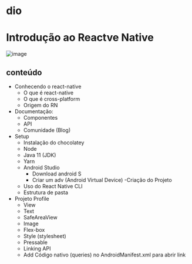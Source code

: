 # dio
# Introdução ao Reactve Native

![image](https://user-images.githubusercontent.com/101333663/174051268-5fc9cc23-47a6-48b2-87fe-82cc7e9cf2d3.png)

## conteúdo
- Conhecendo o react-native
  - O que é react-native
  - O que é cross-platform
  - Origem do RN
- Documentação:
  - Componentes
  - API
  - Comunidade (Blog)
- Setup
  - Instalação do chocolatey
  - Node
  - Java 11 (JDK)
  - Yarn
  - Android Studio
    - Download android S
    - Criar um adv (Android Virtual Device)
-Criação do Projeto
  - Uso do React Native CLI
  - Estrutura de pasta
- Projeto Profile
  - View
  - Text
  - SafeAreaView
  - Image
  - Flex-box
  - Style (stylesheet)
  - Pressable
  - Linking API
  - Add Código nativo (queries) no AndroidManifest.xml para abrir link
